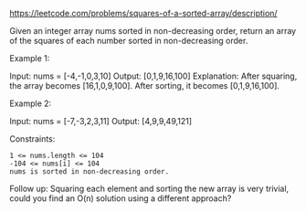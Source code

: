 https://leetcode.com/problems/squares-of-a-sorted-array/description/

Given an integer array nums sorted in non-decreasing order, return an array of the squares of each number sorted in non-decreasing order.


Example 1:

Input: nums = [-4,-1,0,3,10]
Output: [0,1,9,16,100]
Explanation: After squaring, the array becomes [16,1,0,9,100].
After sorting, it becomes [0,1,9,16,100].

Example 2:

Input: nums = [-7,-3,2,3,11]
Output: [4,9,9,49,121]


Constraints:

    1 <= nums.length <= 104
    -104 <= nums[i] <= 104
    nums is sorted in non-decreasing order.

Follow up: Squaring each element and sorting the new array is very trivial, could you find an O(n) solution using a different approach?